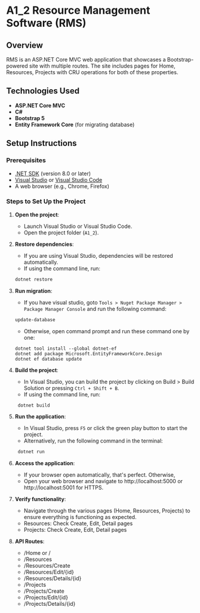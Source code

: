# A1_2 Resource Management Software (RMS)

## Overview
RMS is an ASP.NET Core MVC web application that showcases a Bootstrap-powered site with multiple routes. The site includes pages for 
Home, Resources, Projects with CRU operations for both of these properties.

## Technologies Used
- **ASP.NET Core MVC**
- **C#**
- **Bootstrap 5**
- **Entity Framework Core** (for migrating database)

## Setup Instructions

### Prerequisites
- [.NET SDK](https://dotnet.microsoft.com/download) (version 8.0 or later)
- [Visual Studio](https://visualstudio.microsoft.com/) or [Visual Studio Code](https://code.visualstudio.microsoft.com/)
- A web browser (e.g., Chrome, Firefox)

### Steps to Set Up the Project
1. **Open the project**:
    - Launch Visual Studio or Visual Studio Code.
    - Open the project folder (`A1_2`).

2. **Restore dependencies**:
    - If you are using Visual Studio, dependencies will be restored automatically.
    - If using the command line, run:
   ```bash
   dotnet restore
   ```

3. **Run migration**:
   - If you have visual studio, goto `Tools > Nuget Package Manager > Package Manager Console` and
run the following command:
   ```bash
   update-database
   ```
   - Otherwise, open command prompt and run these command one by one:
   ```
   dotnet tool install --global dotnet-ef
   dotnet add package Microsoft.EntityFrameworkCore.Design
   dotnet ef database update 
   ```
   
3. **Build the project**:
    - In Visual Studio, you can build the project by clicking on Build > Build Solution or pressing `Ctrl + Shift + B`.
    - If using the command line, run:
   ```bash
    dotnet build
   ```
4. **Run the application**:
    - In Visual Studio, press `F5` or click the green play button to start the project.
    - Alternatively, run the following command in the terminal:
   ```bash
    dotnet run

5. **Access the application**:
   - If your browser open automatically, that's perfect. Otherwise,
   - Open your web browser and navigate to http://localhost:5000 or http://localhost:5001 for HTTPS.

6. **Verify functionality**:
   - Navigate through the various pages (Home, Resources, Projects) to ensure everything is functioning as expected.
   - Resources: Check Create, Edit, Detail pages
   - Projects: Check Create, Edit, Detail pages
7. **API Routes**:
   - /Home or /
   - /Resources
   - /Resources/Create
   - /Resources/Edit/{id}
   - /Resources/Details/{id}
   - /Projects
   - /Projects/Create
   - /Projects/Edit/{id}
   - /Projects/Details/{id}
